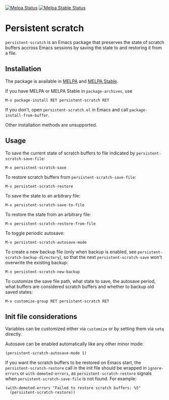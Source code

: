 [![Melpa Status](http://melpa.org/packages/persistent-scratch-badge.svg)](http://melpa.org/#/persistent-scratch)
[![Melpa Stable Status](http://stable.melpa.org/packages/persistent-scratch-badge.svg)](http://stable.melpa.org/#/persistent-scratch)

# Persistent scratch

`persistent-scratch` is an Emacs package that preserves the state of scratch
buffers accross Emacs sessions by saving the state to and restoring it from a
file.

## Installation

The package is available in [MELPA](http://melpa.org/) and
[MELPA Stable](http://stable.melpa.org/).

If you have MELPA or MELPA Stable in `package-archives`, use

    M-x package-install RET persistent-scratch RET

If you don't, open `persistent-scratch.el` in Emacs and call
`package-install-from-buffer`.

Other installation methods are unsupported.

## Usage

To save the current state of scratch buffers to file indicated by
`persistent-scratch-save-file`:

    M-x persistent-scratch-save

To restore scratch buffers from `persistent-scratch-save-file`:

    M-x persistent-scratch-restore

To save the state to an arbitrary file:

    M-x persistent-scratch-save-to-file

To restore the state from an arbitrary file:

    M-x persistent-scratch-restore-from-file

To toggle periodic autosave:

    M-x persistent-scratch-autosave-mode

To create a new backup file (only when backup is enabled, see
`persistent-scratch-backup-directory`), so that the next
`persistent-scratch-save` won't overwrite the existing backup:

    M-x persistent-scratch-new-backup

To customize the save file path, what state to save, the autosave period, what
buffers are considered scratch buffers and whether to backup old saved states:

    M-x customize-group RET persistent-scratch RET

## Init file considerations

Variables can be customized either via `customize` or by setting them via `setq`
directly.

Autosave can be enabled automatically like any other minor mode:
```emacs-lisp
(persistent-scratch-autosave-mode 1)
```

If you want the scratch buffers to be restored on Emacs start, the
`persistent-scratch-restore` call in the init file should be wrapped in
`ignore-errors` or `with-demoted-errors`, as `persistent-scratch-restore`
signals when `persistent-scratch-save-file` is not found. For example:
```emacs-lisp
(with-demoted-errors "Failed to restore scratch buffers: %S"
  (persistent-scratch-restore))
```
